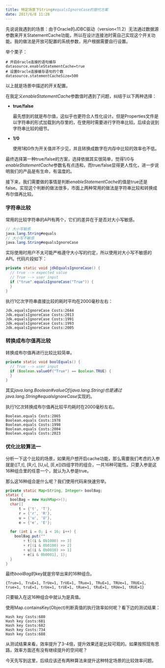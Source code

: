 ```yaml
---
title: 特定场景下String#equalsIgnoreCase的替代方案
date: 2017/6/8 11:28
---
```


先说说我遇到的场景：由于Oracle的JDBC驱动（version<11.2）无法通过数据源参数来开关StatementCache功能，所以在设计连接池时需自己实现这个开关功能。我的做法是开放可配置的系统参数，用户根据需要自行设置。

举个栗子：

````properties
# 开启Oracle连接的语句缓存
datasource.enableStatementCache=true
# 设置Oracle连接缓存语句的个数
datasource.statementCacheSize=500
````
<!-- more -->
以上就是场景中描述的开关配置。

在我定义*enableStatementCache*参数值时遇到了问题，纠结于以下两种选择：

- **true/false** 

  最先想到的就是布尔值，这似乎也更符合人性化设计。但是Properties文件是以字符串的形式加载到内存里的，在使用时需要进行字符串比较。后续会说到字符串比较的细节。

- **1/0**

  使用1和0作为开关值并不少见，并且转换成数字在内存中比较的效率也不低。

最终选择第一种true/false的方案，选择依据其实很简单，觉得1/0与*enableStatementCache*参数名有点违和，而true/false显得更人性化，进一步说明我们的产品是有生命，有温度的。

接下来，我们需要做的事情是判断*enableStatementCache*的值是true还是false。实现这个判断的做法很多，市面上两种常用的做法是字符串比较和转换成布尔值再比较。

### 字符串比较

常用的比较字符串的API有两个，它们的差异在于是否对大小写敏感。

````java
// 大小写敏感
java.lang.String#equals
// 大小写不敏感
java.lang.String#equalsIgnoreCase
````

实际使用时用户不太可能严格遵守大小写的约定，所以使用对大小写不敏感的API。代码片段如下：

````java
private static void jdkEqualsIgnoreCase() {
  // true --> expected value
  // True --> user input
  if ("true".equalsIgnoreCase("True")) {
  }
}
````

执行1亿次字符串直接比较的耗时平均在2000毫秒左右：

````
Jdk.equalsIgnoreCase Costs:2644
Jdk.equalsIgnoreCase Costs:2013
Jdk.equalsIgnoreCase Costs:1991
Jdk.equalsIgnoreCase Costs:1993
Jdk.equalsIgnoreCase Costs:2005
````

### 转换成布尔值再比较

转换成布尔值再进行比较比较简单。

````java
private static void boolEquals() {
  // True --> user input
  if (Boolean.valueOf("True") == Boolean.TRUE) {
  }
}
````

其实*java.lang.Boolean#valueOf(java.lang.String)*也是通过*java.lang.String#equalsIgnoreCase*实现的。

执行1亿次转换成布尔值再比较平均耗时在2000毫秒左右。

````
Boolean.equals Costs:2865
Boolean.equals Costs:1978
Boolean.equals Costs:1998
Boolean.equals Costs:2004
Boolean.equals Costs:2023
````

### 优化比较算法一

分析一下这个比较的场景，如果用户想开启cache功能，那么需要我们考虑的入参就是{[T,t], [R,r], [U,u], [E,e]}四组字符的组合，一共16种可能性。只要入参是这16种组合里的任意一个，就认为入参是true。

那么这16种组合是什么呢？我们使用代码来快速穷举。

````java
private static Map<String, Integer> boolBag;
static {
  boolBag = new HashMap<>();
  char[] 
      t = {'t', 'T'}, 
      r = {'r', 'R'}, 
      u = {'u', 'U'}, 
      e = {'e', 'E'};
  
  for (int i = 0; i < 16; i++) {
    boolBag.put("" 
        + t[(i & 0b1000) >> 3] 
        + r[(i & 0b0100) >> 2] 
        + u[(i & 0b0010) >> 1] 
        + e[i & 0b0001], 1);
  }
}
````

最终*boolBag*的key就是穷举出来的16种组合。

````
{True=1, TruE=1, TrUe=1, TrUE=1, TRue=1, TRuE=1, TRUe=1, TRUE=1, true=1, truE=1, trUe=1, trUE=1, tRue=1, tRuE=1, tRUe=1, tRUE=1}
````

只要输入在这16种组合中就认为是真值。

使用Map.containsKey(Object)判断真值的执行效率如何呢？看下边的测试结果：

````
Hash key Costs:680
Hash key Costs:681
Hash key Costs:682
Hash key Costs:734
Hash key Costs:688
````

从测试结果来看，效率提升了3-4倍，提升效果还是比较可观的。如果按照现有思路，效率方面还有没有继续提升的空间呢？

今天先写到这里，后续应该还有两种算法来提升这种特定场景的比较效率问题。







